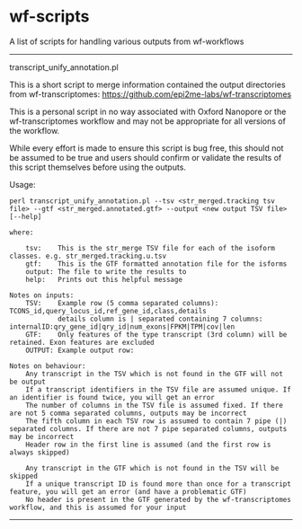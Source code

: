 # wf-scripts
A list of scripts for handling various outputs from wf-workflows

---------------------------------------------

transcript_unify_annotation.pl

This is a short script to merge information contained the output directories from wf-transcriptomes:
https://github.com/epi2me-labs/wf-transcriptomes

This is a personal script in no way associated with Oxford Nanopore or the wf-transcriptomes workflow and
may not be appropriate for all versions of the workflow. 

While every effort is made to ensure this script is bug free, this should not be assumed to be true and 
users should confirm or validate the results of this script themselves before using the outputs. 

Usage:

	perl transcript_unify_annotation.pl --tsv <str_merged.tracking tsv file> --gtf <str_merged.annotated.gtf> --output <new output TSV file> [--help]

	where:

		tsv:    This is the str_merge TSV file for each of the isoform classes. e.g. str_merged.tracking.u.tsv
		gtf:    This is the GTF formatted annotation file for the isforms
		output: The file to write the results to
		help:   Prints out this helpful message

	Notes on inputs:
		TSV: 	Example row (5 comma separated columns): TCONS_id,query_locus_id,ref_gene_id,class,details
				details column is | separated containing 7 columns: internalID:qry_gene_id|qry_id|num_exons|FPKM|TPM|cov|len
		GTF:	Only features of the type transcript (3rd column) will be retained. Exon features are excluded
		OUTPUT:	Example output row: 

	Notes on behaviour:
		Any transcript in the TSV which is not found in the GTF will not be output
		If a transcript identifiers in the TSV file are assumed unique. If an identifier is found twice, you will get an error
		The number of columns in the TSV file is assumed fixed. If there are not 5 comma separated columns, outputs may be incorrect
		The fifth column in each TSV row is assumed to contain 7 pipe (|) separated columns. If there are not 7 pipe separated columns, outputs may be incorrect
		Header row in the first line is assumed (and the first row is always skipped)

		Any transcript in the GTF which is not found in the TSV will be skipped
		If a unique transcript ID is found more than once for a transcript feature, you will get an error (and have a problematic GTF)
		No header is present in the GTF generated by the wf-transcriptomes workflow, and this is assumed for your input

---------------------------------------------


